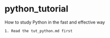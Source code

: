 # python_tutorial
How to study Python in the fast and effective way

```code 
1. Read the tut_python.md first
```
